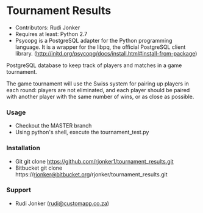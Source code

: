 # Tournament Results #

* Contributors: Rudi Jonker
* Requires at least: Python 2.7
* Psycopg is a PostgreSQL adapter for the Python programming language. It is a wrapper for the libpq, the official PostgreSQL client library. (http://initd.org/psycopg/docs/install.html#install-from-package)

PostgreSQL database to keep track of players and matches in a game tournament.

The game tournament will use the Swiss system for pairing up players in each round: players are not eliminated, and each player should be paired with another player with the same number of wins, or as close as possible.


### Usage ###

*	Checkout the MASTER branch
*	Using python's shell, execute the tournament_test.py

### Installation ###

*	Git
	git clone https://github.com/rjonker1/tournament_results.git
*	Bitbucket
	git clone https://rjonker@bitbucket.org/rjonker/tournament_results.git

### Support ###

* Rudi Jonker (rudi@customapp.co.za)